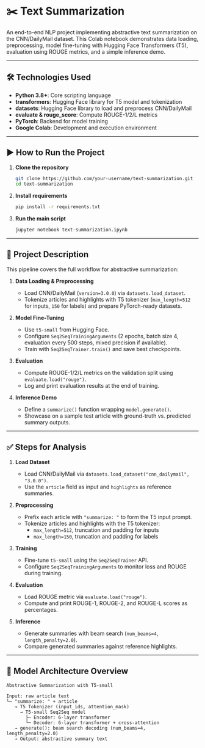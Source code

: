 # ✂️ Text Summarization

An end-to-end NLP project implementing abstractive text summarization on the CNN/DailyMail dataset. This Colab notebook demonstrates data loading, preprocessing, model fine-tuning with Hugging Face Transformers (T5), evaluation using ROUGE metrics, and a simple inference demo.

---

## 🛠 Technologies Used

- **Python 3.8+**: Core scripting language  
- **transformers**: Hugging Face library for T5 model and tokenization  
- **datasets**: Hugging Face library to load and preprocess CNN/DailyMail  
- **evaluate & rouge_score**: Compute ROUGE-1/2/L metrics  
- **PyTorch**: Backend for model training  
- **Google Colab**: Development and execution environment

---

## ▶️ How to Run the Project

1. **Clone the repository**  
   ```bash
   git clone https://github.com/your-username/text-summarization.git
   cd text-summarization
2. **Install requirements**
   ```bash
   pip install -r requirements.txt
3. **Run the main script**   
   ```bash
   jupyter notebook text-summarization.ipynb

---

## 📂 Project Description

This pipeline covers the full workflow for abstractive summarization:

1. **Data Loading & Preprocessing**  
   - Load CNN/DailyMail (`version=3.0.0`) via `datasets.load_dataset`.  
   - Tokenize articles and highlights with T5 tokenizer (`max_length=512` for inputs, `150` for labels) and prepare PyTorch-ready datasets.

2. **Model Fine-Tuning**  
   - Use `t5-small` from Hugging Face.  
   - Configure `Seq2SeqTrainingArguments` (2 epochs, batch size 4, evaluation every 500 steps, mixed precision if available).  
   - Train with `Seq2SeqTrainer.train()` and save best checkpoints.

3. **Evaluation**  
   - Compute ROUGE-1/2/L metrics on the validation split using `evaluate.load("rouge")`.  
   - Log and print evaluation results at the end of training.

4. **Inference Demo**  
   - Define a `summarize()` function wrapping `model.generate()`.  
   - Showcase on a sample test article with ground-truth vs. predicted summary outputs.

---

## ✅ Steps for Analysis

1. **Load Dataset**  
   - Load CNN/DailyMail via `datasets.load_dataset("cnn_dailymail", "3.0.0")`.  
   - Use the `article` field as input and `highlights` as reference summaries.  

2. **Preprocessing**  
   - Prefix each article with `"summarize: "` to form the T5 input prompt.  
   - Tokenize articles and highlights with the T5 tokenizer:  
     - `max_length=512`, truncation and padding for inputs  
     - `max_length=150`, truncation and padding for labels  

3. **Training**  
   - Fine-tune `t5-small` using the `Seq2SeqTrainer` API.  
   - Configure `Seq2SeqTrainingArguments` to monitor loss and ROUGE during training.  

4. **Evaluation**  
   - Load ROUGE metric via `evaluate.load("rouge")`.  
   - Compute and print ROUGE-1, ROUGE-2, and ROUGE-L scores as percentages.  

5. **Inference**  
   - Generate summaries with beam search (`num_beams=4`, `length_penalty=2.0`).  
   - Compare generated summaries against reference highlights.  

---

## 🧠 Model Architecture Overview
  ```text
  Abstractive Summarization with T5-small
  
  Input: raw article text
  └─ "summarize: " + article
     → T5 Tokenizer (input_ids, attention_mask)
       → T5-small Seq2Seq model
         ├─ Encoder: 6-layer transformer
         └─ Decoder: 6-layer transformer + cross-attention
     → generate(): beam search decoding (num_beams=4, length_penalty=2.0)
     → Output: abstractive summary text
